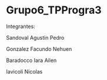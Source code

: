 # Grupo6_TPProgra3
Integrantes:

  Sandoval Agustin Pedro
  
  Gonzalez Facundo Nehuen
  
  Baradocco Iara Ailen
  
  Iavicoli Nicolas

